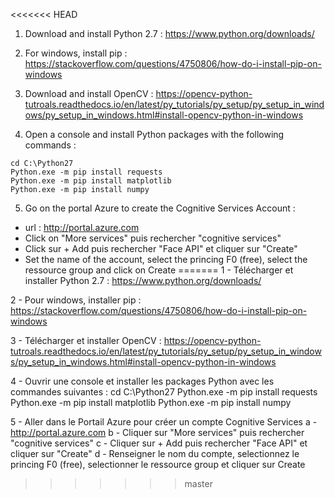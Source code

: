 <<<<<<< HEAD
1. Download and install Python 2.7 :
https://www.python.org/downloads/

2. For windows, install pip :
https://stackoverflow.com/questions/4750806/how-do-i-install-pip-on-windows

3. Download and install OpenCV :
https://opencv-python-tutroals.readthedocs.io/en/latest/py_tutorials/py_setup/py_setup_in_windows/py_setup_in_windows.html#install-opencv-python-in-windows

4. Open a console and install Python packages with the following commands :
```
cd C:\Python27
Python.exe -m pip install requests
Python.exe -m pip install matplotlib
Python.exe -m pip install numpy
```
5. Go on the portal Azure to create the Cognitive Services Account :
- url : http://portal.azure.com
- Click on "More services" puis rechercher "cognitive services"
- Click sur + Add puis rechercher "Face API" et cliquer sur "Create"
- Set the name of the account, select the princing F0 (free), select the ressource group and click on Create
=======
1 - Télécharger et installer Python 2.7 :
https://www.python.org/downloads/

2 - Pour windows, installer pip :
https://stackoverflow.com/questions/4750806/how-do-i-install-pip-on-windows

3 - Télécharger et installer OpenCV :
https://opencv-python-tutroals.readthedocs.io/en/latest/py_tutorials/py_setup/py_setup_in_windows/py_setup_in_windows.html#install-opencv-python-in-windows

4 - Ouvrir une console et installer les packages Python avec les commandes suivantes :
cd C:\Python27
Python.exe -m pip install requests
Python.exe -m pip install matplotlib
Python.exe -m pip install numpy

5 - Aller dans le Portail Azure pour créer un compte Cognitive Services
    a - http://portal.azure.com
    b - Cliquer sur "More services" puis rechercher "cognitive services"
    c - Cliquer sur + Add puis rechercher "Face API" et cliquer sur "Create"
    d - Renseigner le nom du compte, selectionnez le princing F0 (free), selectionner le ressource group et cliquer sur Create

>>>>>>> master
